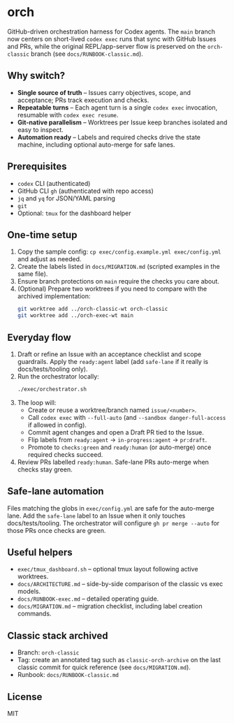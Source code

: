 # orch

GitHub-driven orchestration harness for Codex agents. The `main` branch now centers on short-lived
`codex exec` runs that sync with GitHub Issues and PRs, while the original REPL/app-server flow
is preserved on the `orch-classic` branch (see `docs/RUNBOOK-classic.md`).

## Why switch?
- **Single source of truth** – Issues carry objectives, scope, and acceptance; PRs track execution and checks.
- **Repeatable turns** – Each agent turn is a single `codex exec` invocation, resumable with `codex exec resume`.
- **Git-native parallelism** – Worktrees per Issue keep branches isolated and easy to inspect.
- **Automation ready** – Labels and required checks drive the state machine, including optional auto-merge for safe lanes.

## Prerequisites
- `codex` CLI (authenticated)
- GitHub CLI `gh` (authenticated with repo access)
- `jq` and `yq` for JSON/YAML parsing
- `git`
- Optional: `tmux` for the dashboard helper

## One-time setup
1. Copy the sample config: `cp exec/config.example.yml exec/config.yml` and adjust as needed.
2. Create the labels listed in `docs/MIGRATION.md` (scripted examples in the same file).
3. Ensure branch protections on `main` require the checks you care about.
4. (Optional) Prepare two worktrees if you need to compare with the archived implementation:
   ```bash
   git worktree add ../orch-classic-wt orch-classic
   git worktree add ../orch-exec-wt main
   ```

## Everyday flow
1. Draft or refine an Issue with an acceptance checklist and scope guardrails. Apply the `ready:agent` label (add `safe-lane` if it really is docs/tests/tooling only).
2. Run the orchestrator locally:
   ```bash
   ./exec/orchestrator.sh
   ```
3. The loop will:
   - Create or reuse a worktree/branch named `issue/<number>`.
   - Call `codex exec` with `--full-auto` (and `--sandbox danger-full-access` if allowed in config).
   - Commit agent changes and open a Draft PR tied to the Issue.
   - Flip labels from `ready:agent` → `in-progress:agent` → `pr:draft`.
   - Promote to `checks:green` and `ready:human` (or auto-merge) once required checks succeed.
4. Review PRs labelled `ready:human`. Safe-lane PRs auto-merge when checks stay green.

## Safe-lane automation
Files matching the globs in `exec/config.yml` are safe for the auto-merge lane. Add the `safe-lane` label to an Issue when it only touches docs/tests/tooling. The orchestrator will configure `gh pr merge --auto` for those PRs once checks are green.

## Useful helpers
- `exec/tmux_dashboard.sh` – optional tmux layout following active worktrees.
- `docs/ARCHITECTURE.md` – side-by-side comparison of the classic vs exec models.
- `docs/RUNBOOK-exec.md` – detailed operating guide.
- `docs/MIGRATION.md` – migration checklist, including label creation commands.

## Classic stack archived
- Branch: `orch-classic`
- Tag: create an annotated tag such as `classic-orch-archive` on the last classic commit for quick reference (see `docs/MIGRATION.md`).
- Runbook: `docs/RUNBOOK-classic.md`

## License
MIT

